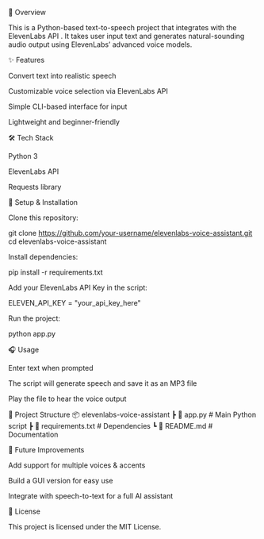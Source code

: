 📌 Overview

This is a Python-based text-to-speech project that integrates with the ElevenLabs API
.
It takes user input text and generates natural-sounding audio output using ElevenLabs’ advanced voice models.

✨ Features

Convert text into realistic speech

Customizable voice selection via ElevenLabs API

Simple CLI-based interface for input

Lightweight and beginner-friendly

🛠️ Tech Stack

Python 3

ElevenLabs API

Requests library

🚀 Setup & Installation

Clone this repository:

git clone https://github.com/your-username/elevenlabs-voice-assistant.git
cd elevenlabs-voice-assistant


Install dependencies:

pip install -r requirements.txt


Add your ElevenLabs API Key in the script:

ELEVEN_API_KEY = "your_api_key_here"


Run the project:

python app.py

🎧 Usage

Enter text when prompted

The script will generate speech and save it as an MP3 file

Play the file to hear the voice output

📂 Project Structure
📦 elevenlabs-voice-assistant
 ┣ 📜 app.py            # Main Python script
 ┣ 📜 requirements.txt  # Dependencies
 ┗ 📜 README.md         # Documentation

🔮 Future Improvements

Add support for multiple voices & accents

Build a GUI version for easy use

Integrate with speech-to-text for a full AI assistant

📄 License

This project is licensed under the MIT License.
